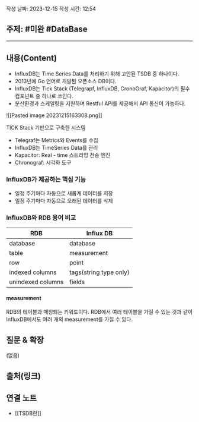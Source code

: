 작성 날짜: 2023-12-15
작성 시간: 12:54

## 주제: #미완 #DataBase

----
## 내용(Content)

- InfluxDB는 Time Series Data를 처리하기 위해 고안된 TSDB 중 하나이다. 
- 2013년에 Go 언어로 개발된 오픈소스 DB이다. 
- InfluxDB는 Tick Stack (Telegrapf, InfluxDB, CronoGraf, Kapacitor)의 필수 컴포넌트 중 하나로 쓰인다. 
- 분산환경과 스케일링을 지원하며 Restful API를 제공해서 API 통신이 가능하다.

![[Pasted image 20231215163308.png]]

TICK Stack 기반으로 구축한 시스템

- Telegraf는 Metrics와 Events를 수집
- InfluxDB는 TimeSeries Data를 관리
- Kapacitor: Real - time 스트리밍 전송 엔진
- Chronograf: 시각화 도구

### InfluxDB가 제공하는 핵심 기능

- 일정 주기마다 자동으로 새롭게 데이터를 저장
- 일정 주기마다 자동으로 오래된 데이터를 삭제

### InfluxDB와 RDB 용어 비교

| RDB               | Influx DB              |
| ----------------- | ---------------------- |
| database          | database               |
| table             | measurement            |
| row               | point                  |
| indexed columns   | tags(string type only) |
| unindexed columns | fields                 |

#### measurement

RDB의 테이블과 매칭되는 키워드이다.  RDB에서 여러 테이블을 가질 수 있는 것과 같이 InfluxDB에서도 여러 개의 measurement를 가질 수 있다.

## 질문 & 확장

(없음)

## 출처(링크)


## 연결 노트
- [[TSDB란]]









